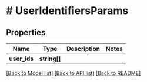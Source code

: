 # # UserIdentifiersParams

## Properties

Name | Type | Description | Notes
------------ | ------------- | ------------- | -------------
**user_ids** | **string[]** |  |

[[Back to Model list]](../../README.md#models) [[Back to API list]](../../README.md#endpoints) [[Back to README]](../../README.md)
